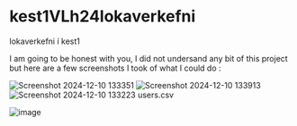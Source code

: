 # kest1VLh24lokaverkefni
lokaverkefni í kest1 

I am going to be honest with you, I did not undersand any bit of this project but here are a few screenshots I took of what I could do :


![Screenshot 2024-12-10 133351](https://github.com/user-attachments/assets/193d1209-9ba9-43d9-bdbe-9118cd3fb15e)
![Screenshot 2024-12-10 133913](https://github.com/user-attachments/assets/25af7b23-e5a7-4714-9b61-07a53d41e94c)
![Screenshot 2024-12-10 133223](https://github.com/user-attachments/assets/c82adbd4-cae5-49c6-9195-59716186194f)
users.csv

![image](https://github.com/user-attachments/assets/ff365539-0064-4b51-be1f-7a5f7130f2ef)


